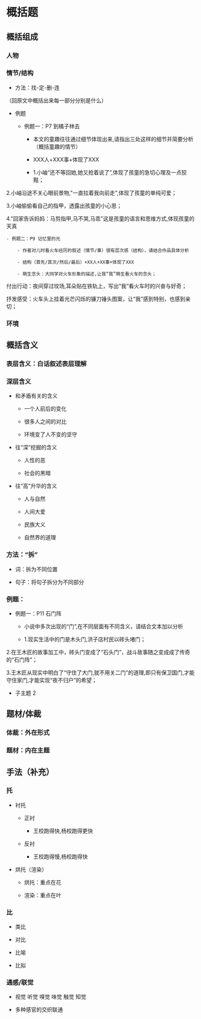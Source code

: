 # 概括题

## 概括组成

### 人物

### 情节/结构

- 方法：找-定-删-连

（回原文中概括出来每一部分分别是什么）

- 例题

	- 例题一：P7 到橘子林去

		- 本文的童趣往往通过细节体现出来,请指出三处这样的细节并简要分析（概括童趣的情节）

		- XXX人+XXX事+体现了XXX

		- 1.小岫“还不等回她,她又抢着说了”,体现了孩童的急切心理及一点狡黠；

2.小岫沿途不关心眼前景物,"一直拉着我向前走",体现了孩童的单纯可爱；

3.小岫偷偷看自己的指甲，透露出孩童的小心思；

4."回家告诉妈妈：马剪指甲,马不哭,马乖"这是孩童的语言和思维方式,体现孩童的天真

	- 例题二：P9 记忆里的光

		- 作者对儿时看火车经历的叙述（情节/事）很有层次感（结构），请结合作品具体分析

		- 结构（首先/其次/然后/最后）+XX人+XX事+体现了XXX

		- 萌生念头：大同学对火车形象的描述,让我“我”萌生看火车的念头；

付出行动：夜间穿过坟场,耳朵贴在铁轨上，写出“我”看火车时的兴奋与好奇；

抒发感受：火车头上挂着光芒闪烁的镰刀锤头图案，让“我”感到特别，也感到亲切；

### 环境

## 概括含义

### 表层含义：白话叙述表层理解

### 深层含义

- 和矛盾有关的含义

	- 一个人前后的变化

	- 很多人之间的对比

	- 环境变了人不变的坚守

- 往“深”挖掘的含义

	- 人性的恶

	- 社会的黑暗

- 往“高”升华的含义

	- 人与自然

	- 人间大爱

	- 民族大义

	- 自然界的道理

### 方法：“拆”

- 词：拆为不同位置

- 句子：将句子拆分为不同部分

### 例题：

- 例题一：P11 石门阵

	- 小说中多次出现的“门”,在不同层面有不同含义，请结合文本加以分析

	- 1.现实生活中的门是木头门,洪子店村民以砖头堵门；

2.在王木匠的故事加工中，砖头门变成了“石头门”，战斗故事随之变成成了传奇的“石门阵”；

3.王木匠从现实中明白了“守住了大门,就不用关二门”的道理,即只有保卫国门,才能守住家门,才能实现“夜不归户”的希望；

- 子主题 2

## 题材/体裁

### 体裁：外在形式

### 题材：内在主题

## 手法（补充）

### 托

- 衬托

	- 正衬

		- 王校跑得快,杨校跑得更快

	- 反衬

		- 王校跑得慢,杨校跑得快

- 烘托（渲染）

	- 烘托：重点在花

	- 渲染：重点在叶

### 比

- 类比

- 对比

- 比喻

- 比拟

### 通感/联觉

- 视觉 听觉 嗅觉 味觉 触觉 知觉

- 多种感官的交织联通

